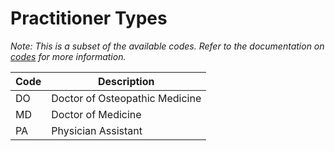 # Practitioner Types

*Note: This is a subset of the available codes. Refer to the documentation on [codes](codes.md) for more information.*

| Code | Description |
| - | - |
| DO | Doctor of Osteopathic Medicine |
| MD | Doctor of Medicine |
| PA | Physician Assistant |
